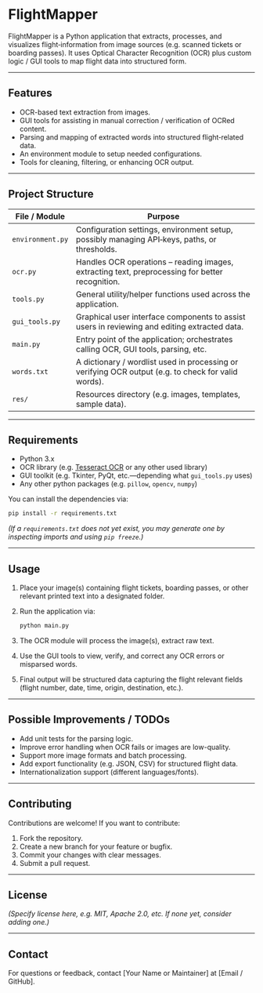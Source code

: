 # FlightMapper

FlightMapper is a Python application that extracts, processes, and visualizes flight‑information from image sources (e.g. scanned tickets or boarding passes). It uses Optical Character Recognition (OCR) plus custom logic / GUI tools to map flight data into structured form.

---

## Features

- OCR-based text extraction from images.  
- GUI tools for assisting in manual correction / verification of OCRed content.  
- Parsing and mapping of extracted words into structured flight‐related data.  
- An environment module to setup needed configurations.  
- Tools for cleaning, filtering, or enhancing OCR output.  

---

## Project Structure

| File / Module | Purpose |
|---|---|
| `environment.py` | Configuration settings, environment setup, possibly managing API‐keys, paths, or thresholds. |
| `ocr.py` | Handles OCR operations – reading images, extracting text, preprocessing for better recognition. |
| `tools.py` | General utility/helper functions used across the application. |
| `gui_tools.py` | Graphical user interface components to assist users in reviewing and editing extracted data. |
| `main.py` | Entry point of the application; orchestrates calling OCR, GUI tools, parsing, etc. |
| `words.txt` | A dictionary / wordlist used in processing or verifying OCR output (e.g. to check for valid words). |
| `res/` | Resources directory (e.g. images, templates, sample data). |

---

## Requirements

- Python 3.x  
- OCR library (e.g. [Tesseract OCR](https://github.com/tesseract-ocr/tesseract) or any other used library)  
- GUI toolkit (e.g. Tkinter, PyQt, etc.—depending what `gui_tools.py` uses)  
- Any other python packages (e.g. `pillow`, `opencv`, `numpy`)  

You can install the dependencies via:

```bash
pip install -r requirements.txt
```

*(If a `requirements.txt` does not yet exist, you may generate one by inspecting imports and using `pip freeze`.)*

---

## Usage

1. Place your image(s) containing flight tickets, boarding passes, or other relevant printed text into a designated folder.  
2. Run the application via:

   ```bash
   python main.py
   ```

3. The OCR module will process the image(s), extract raw text.  
4. Use the GUI tools to view, verify, and correct any OCR errors or misparsed words.  
5. Final output will be structured data capturing the flight relevant fields (flight number, date, time, origin, destination, etc.).

---

## Possible Improvements / TODOs

- Add unit tests for the parsing logic.  
- Improve error handling when OCR fails or images are low-quality.  
- Support more image formats and batch processing.  
- Add export functionality (e.g. JSON, CSV) for structured flight data.  
- Internationalization support (different languages/fonts).  

---

## Contributing

Contributions are welcome! If you want to contribute:

1. Fork the repository.  
2. Create a new branch for your feature or bugfix.  
3. Commit your changes with clear messages.  
4. Submit a pull request.  

---

## License

*(Specify license here, e.g. MIT, Apache 2.0, etc. If none yet, consider adding one.)*

---

## Contact

For questions or feedback, contact [Your Name or Maintainer] at [Email / GitHub].  
